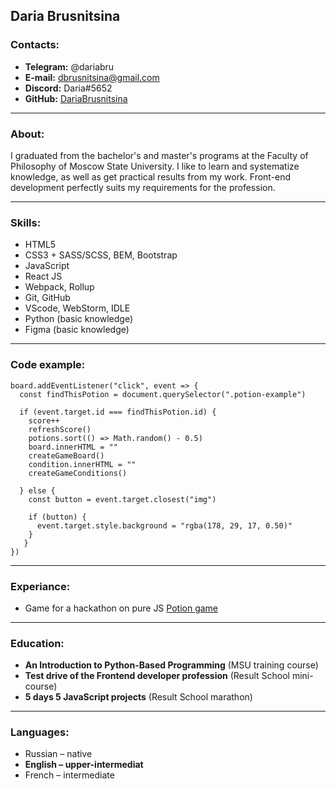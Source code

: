 ## Daria Brusnitsina

### Contacts:

- **Telegram:** @dariabru
- **E-mail:** dbrusnitsina@gmail.com
- **Discord:** Daria#5652
- **GitHub:** [DariaBrusnitsina](https://github.com/DariaBrusnitsina)

*****

### About:

I graduated from the bachelor's and master's programs at the Faculty of Philosophy of Moscow State University. I like to learn and systematize knowledge, as well as get practical results from my work. Front-end development perfectly suits my requirements for the profession.

*****

### Skills:

- HTML5
- CSS3 + SASS/SCSS, BEM, Bootstrap
- JavaScript
- React JS
- Webpack, Rollup
- Git, GitHub
- VScode, WebStorm, IDLE
- Python (basic knowledge)
- Figma (basic knowledge)

*****

### Code example:

```
board.addEventListener("click", event => {
  const findThisPotion = document.querySelector(".potion-example")

  if (event.target.id === findThisPotion.id) {
    score++
    refreshScore()
    potions.sort(() => Math.random() - 0.5)
    board.innerHTML = ""
    createGameBoard()
    condition.innerHTML = ""
    createGameConditions()

  } else {
    const button = event.target.closest("img")
    
    if (button) {
      event.target.style.background = "rgba(178, 29, 17, 0.50)"
    }
   }
})
```

*****

### Experiance:

- Game for a hackathon on pure JS [Potion game](https://github.com/DariaBrusnitsina/Potion-game)

*****

### Education:

- **An Introduction to Python-Based Programming** (MSU training course)
- **Test drive of the Frontend developer profession** (Result School mini-course)
- **5 days 5 JavaScript projects** (Result School marathon)

*****

### Languages:

- Russian – native
- **English – upper-intermediat**
- French – intermediate
